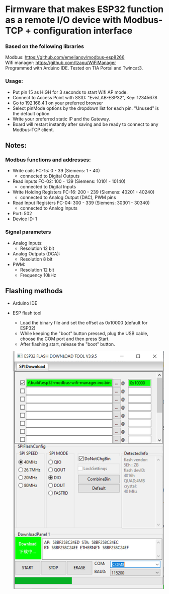 # Firmware that makes ESP32 function as a remote I/O device with Modbus-TCP + configuration interface

### Based on the following libraries
Modbus: https://github.com/emelianov/modbus-esp8266  
Wifi manager: https://github.com/tzapu/WiFiManager  
Programmed with Arduino IDE. 
Tested on TIA Portal and Twincat3.

### Usage:
* Put pin 15 as HIGH for 3 seconds to start Wifi AP mode.
* Connect to Access Point with SSID: "EvisLAB-ESP32", Key: 12345678
* Go to 192.168.4.1 on your preferred browser
* Select pinMode options by the dropdown list for each pin. "Unused" is the default option
* Write your preferred static IP and the Gateway.
* Board will restart instantly after saving and be ready to connect to any Modbus-TCP client. 

## Notes: 
### Modbus functions and addresses:  
* Write coils FC-15: 0 - 39 (Siemens: 1 - 40)
  - connected to Digital Outputs
* Read inputs FC-02: 100 - 139 (Siemens: 10101 - 10140)
  - connected to Digital Inputs
* Write Holding Registers FC-16: 200 - 239 (Siemens: 40201 - 40240)
  - connected to Analog Output (DAC), PWM pins
* Read Input Registers FC-04: 300 - 339 (Siemens: 30301 - 30340)
  - connected to Analog Inputs
* Port: 502
* Device ID: 1
 
### Signal parameters  
* Analog Inputs:
  - Resolution 12 bit
* Analog Outputs (DCA):
  - Resolution 8 bit
* PWM:
  - Resolution 12 bit
  - Frequency 10kHz
 
## Flashing methods
* Arduino IDE
* ESP flash tool
  - Load the binary file and set the offset as 0x10000 (default for ESP32)
  - While keeping the "boot" button pressed, plug the USB cable, choose the COM port and then press Start. 
  - After flashing start, release the "boot" button. 
 
  ![Screenshot](/build/flashing.PNG)
